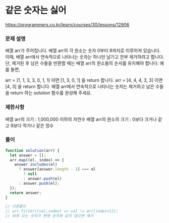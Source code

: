 # 같은 숫자는 싫어

https://programmers.co.kr/learn/courses/30/lessons/12906

### 문제 설명

배열 arr가 주어집니다. 배열 arr의 각 원소는 숫자 0부터 9까지로 이루어져 있습니다. 이때, 배열 arr에서 연속적으로 나타나는 숫자는 하나만 남기고 전부 제거하려고 합니다. 단, 제거된 후 남은 수들을 반환할 때는 배열 arr의 원소들의 순서를 유지해야 합니다. 예를 들면,

arr = [1, 1, 3, 3, 0, 1, 1] 이면 [1, 3, 0, 1] 을 return 합니다.
arr = [4, 4, 4, 3, 3] 이면 [4, 3] 을 return 합니다.
배열 arr에서 연속적으로 나타나는 숫자는 제거하고 남은 수들을 return 하는 solution 함수를 완성해 주세요.

### 제한사항

배열 arr의 크기 : 1,000,000 이하의 자연수
배열 arr의 원소의 크기 : 0보다 크거나 같고 9보다 작거나 같은 정수

### 풀이

```js
function solution(arr) {
  let answer = [];
  arr.map((el, index) => {
    answer.includes(el)
      ? answer[answer.length - 1] === el
        ? null
        : answer.push(el)
      : answer.push(el);
  });
  return answer;
}

// 다른풀이
// arr.filter((val,index) => val != arr[index+1]);
// 뒤에 오는 숫자가 현재 숫자와 같지 않으면 제거
```
